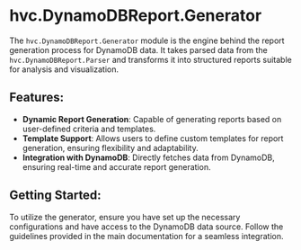 # hvc.DynamoDBReport.Generator

The `hvc.DynamoDBReport.Generator` module is the engine behind the report generation process for DynamoDB data. It takes parsed data from the `hvc.DynamoDBReport.Parser` and transforms it into structured reports suitable for analysis and visualization.

## Features:

- **Dynamic Report Generation**: Capable of generating reports based on user-defined criteria and templates.
- **Template Support**: Allows users to define custom templates for report generation, ensuring flexibility and adaptability.
- **Integration with DynamoDB**: Directly fetches data from DynamoDB, ensuring real-time and accurate report generation.

## Getting Started:

To utilize the generator, ensure you have set up the necessary configurations and have access to the DynamoDB data source. Follow the guidelines provided in the main documentation for a seamless integration.
